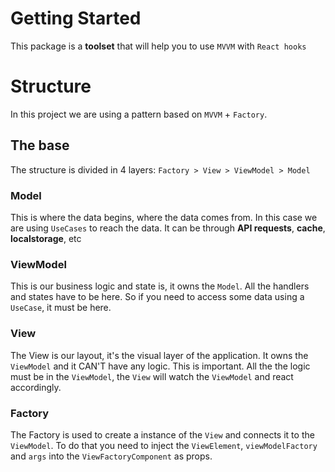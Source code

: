 # Getting Started

This package is a **toolset** that will help you to use `MVVM` with
`React hooks`

# Structure

In this project we are using a pattern based on `MVVM` + `Factory`.

## The base

The structure is divided in 4 layers: `Factory > View > ViewModel > Model`

### Model

This is where the data begins, where the data comes from. In this case we are
using `UseCases` to reach the data. It can be through **API requests**,
**cache**, **localstorage**, etc

### ViewModel

This is our business logic and state is, it owns the `Model`. All the handlers
and states have to be here. So if you need to access some data using a
`UseCase`, it must be here.

### View

The View is our layout, it's the visual layer of the application. It owns the
`ViewModel` and it CAN'T have any logic. This is important. All the the logic
must be in the `ViewModel`, the `View` will watch the `ViewModel` and react
accordingly.

### Factory

The Factory is used to create a instance of the `View` and connects it to the
`ViewModel`. To do that you need to inject the `ViewElement`, `viewModelFactory`
and `args` into the `ViewFactoryComponent` as props.
